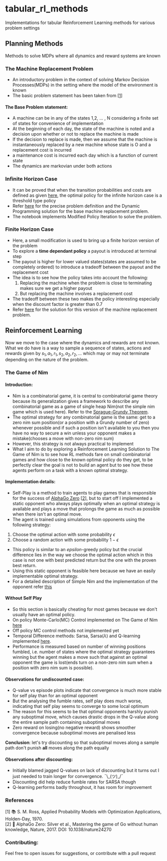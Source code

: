 # tabular_rl_methods
Implementations for tabular Reinforcement Learning methods for various problem settings
<!--
## Table of Contents
 -->
## Planning Methods
Methods to solve MDPs where all dynamics and reward systems are known

### The Machine Replacement Problem
- An introductory problem in the context of solving Markov Decision Processes(MDPs) in the setting where the model of the environment is known
- The basic problem statement has been taken from [[1](#1)]

#### The Base Problem statement:
- A machine can be in any of the states 1,2, ... , N considering a finite set of states for convenience of implementation
- At the beginning of each day, the state of the machine is noted and a decision upon whether or not to replace the machine is made
- If the decision to replace is made, then we assume that the machine is instantaneously replaced by a new machine whose state is O and a replacement cost is incurred
- a maintenance cost is incurred each day which is a function of current state
- The dynamics are markovian under both actions

### Infinite Horizon Case
- It can be proved that when the transition probabilities and costs are defined as given [here](DP_MDP.ipynb), the optimal policy for the infinite horizon case is a threshold type policy
- Refer [here](DP_MDP.ipynb) for the precise problem definition and the Dynamic Programming solution for the base machine replacement problem.
- The notebook implements Modified Policy Iteration to solve the problem.

### Finite Horizon Case
- Here, a small modification is used to bring up a finite horizon version of the problem
- To explore a **time dependant policy** a payout is introduced at terminal step
- The payout is higher for lower valued states(states are assumed to be completely ordered) to introduce a tradeoff between the payout and the replacement cost
- The idea is to see how the policy takes into account the following:
    1. Replacing the machine when the problem is close to terminating makes sure we get a higher payout
    2. But replacing the machine involves a replacement cost
- The tradeoff between these two makes the policy interesting especially when the discount factor is greater than 0.7
- Refer [here](finite_horizon.ipynb) for the solution for this version of the machine replacement problem.

## Reinforcement Learning
Now we move to the case where the dynamics and rewards are not known. What we do have is a way to sample a sequence of states, actions and rewards given by $s_1, a_1, r_1, s_2, a_2, r_2, ...$ which may or may not terminate depending on the nature of the problem.

### The Game of Nim
#### Introduction:
- Nim is a combinatorial game, it is central to combinatorial game theory because its generalization gives a framework to describe any combinatorial game as a game of single heap Nim(not the simple nim game which is used here). Refer to the [Sprague-Grundy Theorem](https://en.wikipedia.org/wiki/Sprague%E2%80%93Grundy_theorem).
- The optimal strategy for any combinatorial game is the same: get to a zero nim sum position(or a position with a Grundy number of zero) whenever possible and if such a position isn't available to you then you have no way to secure a win unless your opponent makes a mistake(chooses a move with non-zero nim sum)
- However, this strategy is not always practical to implement
- What I aim to do by exploring a Reinforcement Learning Solution to The Game of Nim is to see how RL methods fare on small combinatorial games and how close to the known optimal policy do they get, to be perfectly clear the goal is not to build an agent but to see how these agents perform on a task with a known optimal strategy.

#### Implementation details:
- Self-Play is a method to train agents to play games that is responsible for the success of [AlphaGo Zero](https://deepmind.google/discover/blog/alphago-zero-starting-from-scratch/) [[2](#2)], but to start off I implemented a static opponent who always plays optimally when an optimal strategy is available and plays a move that prolongs the game as much as possible when there isn't an optimal move.
- The agent is trained using simulations from opponents using the following strategy:
 1. Choose the optimal action with some probability $\epsilon$
 2. Choose a random action with some probability $1-\epsilon$
- This policy is similar to an $epsilon$-greedy policy but the crucial difference lies in the way we choose the optimal action which in this case is not one with best predicted return but the one with the proven best return.
- Using this static opponent is feasible here because we have an easily implementable optimal strategy.
- For a detailed description of Simple Nim and the implementation of the opponent refer [this](nim_MC_on_policy.ipynb)

#### Without Self Play
- So this section is basically cheating for most games because we don't usually have an optimal policy.
- On policy Monte-Carlo(MC) Control implemented on The Game of Nim [here](nim_MC_on_policy.ipynb)
- Off policy MC control methods not implemented yet
- Temporal Difference methods: Sarsa, Sarsa($\lambda$) and Q-learning implemented [here](nim_TD.ipynb).  
- Performance is measured based on number of winning positions fumbled, i.e. number of states where the optimal strategy guarantees winning but the agent makes a move such that against an optimal opponent the game is lost(ends turn on a non-zero nim sum when a position with zero nim sum is possible).

#### Observations for undiscounted case:
- Q-value vs episode plots indicate that convergence is much more stable for self play than for an optimal opponent
- But the analysing the fumble rates, self play does much worse, indicating that self play seems to converge to some local optimum
- The reason for this seems to be that optimal opponents harshly punish any suboptimal move, which causes drastic drops in the Q-value along the entire sample path containing suboptimal moves
- Zero reward on losing(no negative reward) shows smoother convergence because suboptimal moves are penalised less

**Conclusion**: let's try discounting so that suboptimal moves along a sample path don't punish **all** moves along the path equally

#### Observations after discounting:
- Initially blamed jagged Q-values on lack of discounting but it turns out I just needed to train longer for convergence. ¯\\\_(ツ)\_/¯
- Discounting did help reduce fumble rates for SARSA though
- Q-learning performs badly throughout, it has room for improvement

### References
<a id="1">[1]</a> 📚 S. M. Ross, Applied Probability Models with Optimization Applications, Holden-Day, 1970.  
<a id="2">[2]</a> 📄 AlphaGo Zero: Silver et al., Mastering the game of Go without human knowledge, Nature, 2017. DOI: 10.1038/nature24270

### Contributing:
Feel free to open issues for suggestions, or contribute with a pull request

